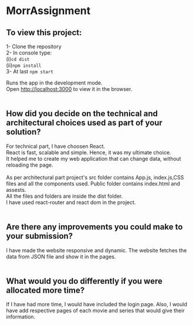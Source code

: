 # MorrAssignment

## To view this project:
1- Clone the repository<br />
2- In console type:<br/>
    (i)`cd dist`<br/>
    (ii)`npm install`<br/>
3- At last `npm start`

Runs the app in the development mode.\
Open [http://localhost:3000](http://localhost:3000) to view it in the browser.
<br/>
<br/>
## How did you decide on the technical and architectural choices used as part of your solution?
For technical part, I have choosen React.<br/>
React is fast, scalable and simple. Hence, it was my ultimate choice. <br/>
It helped me to create my web application that can change data, without reloading the page.<br/>
<br/>
As per architectural part project's src folder contains App.js, index.js,CSS files and all the components used. Public folder contains index.html and assests.<br/>
All the files and folders are inside the dist folder.<br/>
I have used react-router and react dom in the project.<br/>
<br/>
## Are there any improvements you could make to your submission?
I have made the website responsive and dynamic. The website fetches the data from JSON file and show it in the pages.<br/>
<br/>
## What would you do differently if you were allocated more time?
If I have had more time, I would have included the login page. Also, I would have add respective pages of each movie and series that would give their information.<br/>

